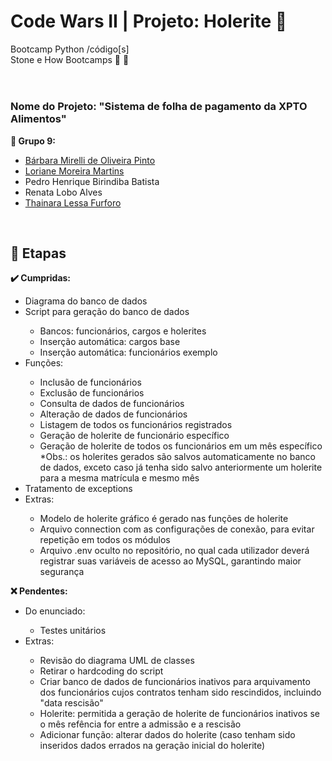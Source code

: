 # Code Wars II | Projeto: Holerite :receipt:	

Bootcamp Python /código[s]<br>
Stone e How Bootcamps :green_heart: :purple_heart:	
<br>

#

### Nome do Projeto: "Sistema de folha de pagamento da XPTO Alimentos" 

<b>:rocket:	Grupo 9:</b>
<ul>
  <li><a href="https://github.com/barbaramir" target="_blank">Bárbara Mirelli de Oliveira Pinto</a></li>
  <li><a href="https://github.com/LorianeMartins" target="_blank">Loriane Moreira Martins</a></li>
  <li><a href="https://github.com/pedrohbb" target="_blank"></a>Pedro Henrique Birindiba Batista</li>
  <li><a href="https://github.com/renatalobo" target="_blank"></a>Renata Lobo Alves</li>
  <li><a href="https://github.com/thaifurforo" target="_blank">Thainara Lessa Furforo</a></li>
</ul>
<br>

## :bookmark_tabs:	Etapas

<b>:heavy_check_mark:	Cumpridas:</b>
<ul>
   <li>Diagrama do banco de dados</li>
   <li>Script para geração do banco de dados</li>
   <ul>
     <li>Bancos: funcionários, cargos e holerites</li>
     <li>Inserção automática: cargos base</li>
     <li>Inserção automática: funcionários exemplo</li>
    </ul>
    <li>Funções:</li>
    <ul>
      <li>Inclusão de funcionários</li>
      <li>Exclusão de funcionários</li>
      <li>Consulta de dados de funcionários</li>
      <li>Alteração de dados de funcionários</li>
      <li>Listagem de todos os funcionários registrados</li>
      <li>Geração de holerite de funcionário específico</li>
      <li>Geração de holerite de todos os funcionários em um mês específico</li>
      *Obs.: os holerites gerados são salvos automaticamente no banco de dados, exceto caso já tenha sido salvo anteriormente um holerite para a mesma matrícula e mesmo mês
     </ul>
     <li>Tratamento de exceptions</li>
     <li>Extras:</li>
     <ul>
       <li>Modelo de holerite gráfico é gerado nas funções de holerite</li>
       <li>Arquivo connection com as configurações de conexão, para evitar repetição em todos os módulos</li>
       <li>Arquivo .env oculto no repositório, no qual cada utilizador deverá registrar suas variáveis de acesso ao MySQL, garantindo maior segurança</a>
      </ul>
</ul>
       
<b>:x: Pendentes:</b>
<ul>
   <li>Do enunciado:</li>
   <ul>
     <li>Testes unitários</li>
   </ul>
   <li>Extras:</li>
   <ul>
     <li>Revisão do diagrama UML de classes</li>
     <li>Retirar o hardcoding do script</li>
     <li>Criar banco de dados de funcionários inativos para arquivamento dos funcionários cujos contratos tenham sido rescindidos, incluindo "data rescisão"</li>
     <li>Holerite: permitida a geração de holerite de funcionários inativos se o mês refência for entre a admissão e a rescisão</li>
     <li>Adicionar função: alterar dados do holerite (caso tenham sido inseridos dados errados na geração inicial do holerite)</li>
   </ul>
</ul>
